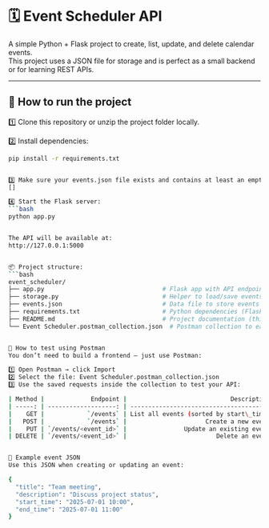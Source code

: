 # 🗓 Event Scheduler API

A simple Python + Flask project to create, list, update, and delete calendar events.  
This project uses a JSON file for storage and is perfect as a small backend or for learning REST APIs.

---

## 🚀 How to run the project

1️⃣ Clone this repository or unzip the project folder locally.

2️⃣ Install dependencies:
```bash
pip install -r requirements.txt


3️⃣ Make sure your events.json file exists and contains at least an empty list:
[]

4️⃣ Start the Flask server:
```bash
python app.py


The API will be available at:
http://127.0.0.1:5000


📦 Project structure:
```bash
event_scheduler/
├── app.py                                 # Flask app with API endpoints
├── storage.py                             # Helper to load/save events from JSON
├── events.json                            # Data file to store events (keep [] inside)
├── requirements.txt                       # Python dependencies (Flask)
├── README.md                              # Project documentation (this file)
└── Event Scheduler.postman_collection.json  # Postman collection to easily test the API


🧪 How to test using Postman
You don’t need to build a frontend — just use Postman:

1️⃣ Open Postman → click Import
2️⃣ Select the file: Event Scheduler.postman_collection.json
3️⃣ Use the saved requests inside the collection to test your API:

| Method |             Endpoint |                             Description |
| -----: | -------------------: | --------------------------------------: |
|    GET |            `/events` | List all events (sorted by start\_time) |
|   POST |            `/events` |                      Create a new event |
|    PUT | `/events/<event_id>` |                Update an existing event |
| DELETE | `/events/<event_id>` |                         Delete an event |


📌 Example event JSON
Use this JSON when creating or updating an event:

{
  "title": "Team meeting",
  "description": "Discuss project status",
  "start_time": "2025-07-01 10:00",
  "end_time": "2025-07-01 11:00"
}
